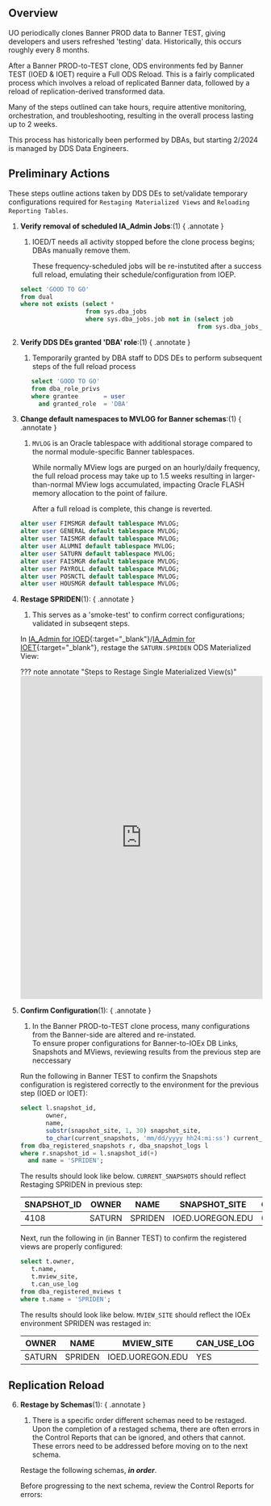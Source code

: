 ## Overview

UO periodically clones Banner PROD data to Banner TEST, giving developers and users refreshed 'testing' data.  Historically, this occurs roughly every 8 months.

After a Banner PROD-to-TEST clone, ODS environments fed by Banner TEST (IOED & IOET) require a Full ODS Reload.  This is a fairly complicated process which involves a reload of replicated Banner data, followed by a reload of replication-derived transformed data.  

Many of the steps outlined can take hours, require attentive monitoring, orchestration, and troubleshooting, resulting in the overall process lasting up to 2 weeks.

This process has historically been performed by DBAs, but starting 2/2024 is managed by DDS Data Engineers.

## Preliminary Actions

These steps outline actions taken by DDS DEs to set/validate temporary configurations required for `Restaging Materialized Views` and `Reloading Reporting Tables`.

1. **Verify removal of scheduled IA_Admin Jobs**:(1)
{ .annotate }
    1. IOED/T needs all activity stopped before the clone process begins; DBAs manually remove them.            
    
        These frequency-scheduled jobs will be re-instutited after a success full reload, emulating their schedule/configuration from IOEP.


    ``` sql
    select 'GOOD TO GO'
    from dual 
    where not exists (select * 
				      from sys.dba_jobs 
				      where sys.dba_jobs.job not in (select job 
                                                     from sys.dba_jobs_running));	
    ```

2. **Verify DDS DEs granted 'DBA' role**:(1)
{ .annotate }
    1. Temporarily granted by DBA staff to DDS DEs to perform subsequent steps of the full reload process

    ``` sql
       select 'GOOD TO GO'
       from dba_role_privs
       where grantee       = user
         and granted_role  = 'DBA'
    ```



3. **Change default namespaces to MVLOG for Banner schemas**:(1)
{ .annotate }
    1. `MVLOG` is an Oracle tablespace with additional storage compared to the normal module-specific Banner tablespaces.  
    
        While normally MView logs are purged on an hourly/daily frequency, the full reload process may take up to 1.5 weeks resulting in larger-than-normal MView logs accumulated, impacting Oracle FLASH memory allocation to the point of failure.  
        
        After a full reload is complete, this change is reverted.

    ``` sql
    alter user FIMSMGR default tablespace MVLOG;
    alter user GENERAL default tablespace MVLOG;
    alter user TAISMGR default tablespace MVLOG;
    alter user ALUMNI default tablespace MVLOG;
    alter user SATURN default tablespace MVLOG;
    alter user FAISMGR default tablespace MVLOG;
    alter user PAYROLL default tablespace MVLOG;
    alter user POSNCTL default tablespace MVLOG;
    alter user HOUSMGR default tablespace MVLOG;   
    ```

4. **Restage SPRIDEN**(1):
{ .annotate }
    1. This serves as a 'smoke-test' to confirm correct configurations; validated in subseqent steps.

    In [IA_Admin for IOED](https://testweb.uoregon.edu/odsedwdev/twbkwbis.P_GenMenu?name=bmenu.P_MainMnu){:target="_blank"}/[IA_Admin for IOET](https://testweb.uoregon.edu/odsedw/twbkwbis.P_GenMenu?name=bmenu.P_MainMnu){:target="_blank"}, restage the `SATURN.SPRIDEN` ODS Materialized View:
    
    ??? note annotate "Steps to Restage Single Materialized View(s)" 
        <iframe src="https://scribehow.com/embed/Safari_and_Microsoft_Teams_work_or_school_Workflow__VGlDBNbBQX6Zqzj0R4R8KQ?skipIntro=true&removeLogo=true" width="100%" height="640" allowfullscreen frameborder="0"></iframe>

5. **Confirm Configuration**(1):
{ .annotate }
    1. In the Banner PROD-to-TEST clone process, many configurations from the Banner-side are altered and re-instated.  
    To ensure proper configurations for Banner-to-IOEx DB Links, Snapshots and MViews, reviewing results from the previous step are neccessary

    Run the following in Banner TEST to confirm the Snapshots configuration is registered correctly to the environment for the previous step (IOED or IOET):

    ``` sql
    select l.snapshot_id,
           owner,
           name,
           substr(snapshot_site, 1, 30) snapshot_site,
           to_char(current_snapshots, 'mm/dd/yyyy hh24:mi:ss') current_snapshots
    from dba_registered_snapshots r, dba_snapshot_logs l
    where r.snapshot_id = l.snapshot_id(+)
      and name = 'SPRIDEN';
    ```

    The results should look like below. `CURRENT_SNAPSHOTS` should reflect Restaging SPRIDEN in previous step:

    |SNAPSHOT_ID|OWNER  |NAME   |SNAPSHOT_SITE    |CURRENT_SNAPSHOTS  |
    |-----------|-------|-------|-----------------|-------------------|
    |4108       |SATURN |SPRIDEN|IOED.UOREGON.EDU |03/11/2024 08:32:23|

    Next, run the following in (in Banner TEST) to confirm the registered views are properly configured:

    ``` sql
    select t.owner, 
       t.name,
       t.mview_site,
       t.can_use_log
    from dba_registered_mviews t 
    where t.name = 'SPRIDEN';
    ```
    The results should look like below. `MVIEW_SITE` should reflect the IOEx environment SPRIDEN was restaged in:

    |OWNER  |NAME    |MVIEW_SITE       |CAN_USE_LOG |
    |-------|--------|-----------------|------------|
    |SATURN |SPRIDEN |IOED.UOREGON.EDU |YES         |


## Replication Reload

6. **Restage by Schemas**(1):
{ .annotate }
    1. There is a specific order different schemas need to be restaged.  Upon the completion of a restaged schema, there are often errors in the Control Reports that can be ignored, and others that cannot.  These errors need to be addressed before moving on to the next schema.

    Restage the following schemas, ***in order***.  
    
    Before progressing to the next schema, review the Control Reports for errors:


